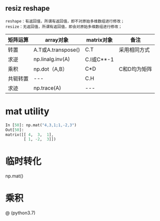 

## resiz reshape
    reshape：有返回值，所谓有返回值，即不对原始多维数组进行修改；
    resize：无返回值，所谓有返回值，即会对原始多维数组进行修改；


| 矩阵运算 | array对象          | matrix对象 | 备注         |
| -------- | ------------------ | ---------- | ------------ |
| 转置     | A.T或A.transpose() | C.T        | 采用相同方式 |
| 求逆     | np.linalg.inv(A)   | C.I或C**-1 |
| 乘积     | np.dot（A,B）      | C*D        | C和D均为矩阵 |
| 共轭转置 | ---                | C.H        |
| 求迹     | np.trace(A)        | ---        |


# mat utility
```py
In [50]: np.mat("4,3,1;1,-2,3")
Out[50]:
matrix([[ 4,  3,  1],
        [ 1, -2,  3]])
```


# 临时转化
np.mat()   


# 乘积
@
(python3.7)